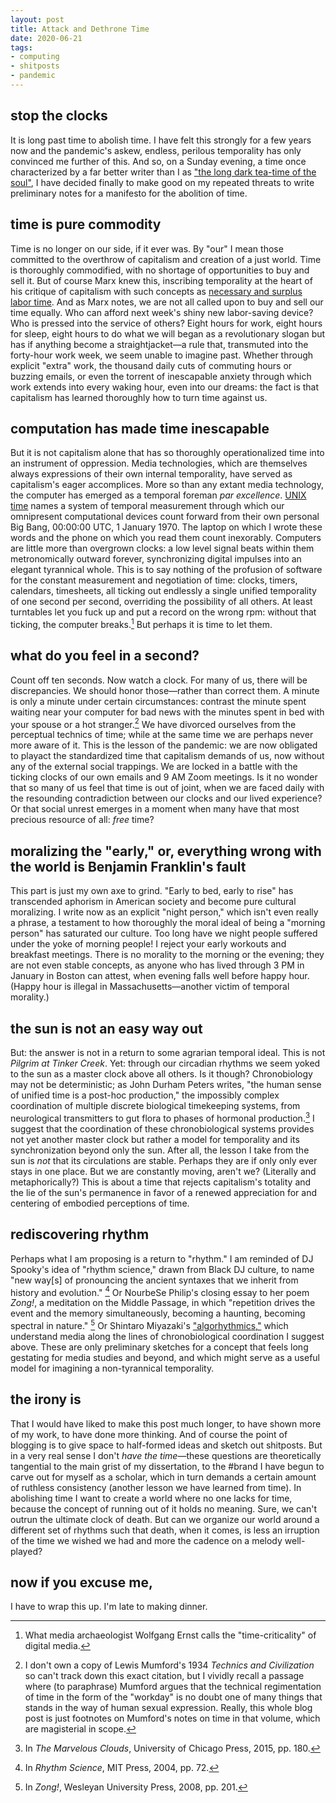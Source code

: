 ```yaml
---
layout: post
title: Attack and Dethrone Time
date: 2020-06-21
tags:
- computing
- shitposts
- pandemic
---
```


## stop the clocks

It is long past time to abolish time. I have felt this strongly for a few years now and the pandemic's askew, endless, perilous temporality has only convinced me further of this. And so, on a Sunday evening, a time once characterized by a far better writer than I as ["the long dark tea-time of the soul"](https://en.wikipedia.org/wiki/The_Long_Dark_Tea-Time_of_the_Soul), I have decided finally to make good on my repeated threats to write preliminary notes for a  manifesto for the abolition of time. 

<!--more-->

## time is pure commodity

Time is no longer on our side, if it ever was. By "our" I mean those committed to the overthrow of capitalism and creation of a just world. Time is thoroughly commodified, with no shortage of opportunities to buy and sell it. But of course Marx knew this, inscribing temporality at the heart of his critique of capitalism with such concepts as [necessary and surplus labor time](https://www.marxists.org/glossary/terms/n/e.htm). And as Marx notes, we are not all called upon to buy and sell our time equally. Who can afford next week's shiny new labor-saving device? Who is pressed into the service of others? Eight hours for work, eight hours for sleep, eight hours to do what we will began as a revolutionary slogan but has if anything become a straightjacket—a rule that, transmuted into the forty-hour work week, we seem unable to imagine past. Whether through explicit "extra" work, the thousand daily cuts of commuting hours or buzzing emails, or even the torrent of inescapable anxiety through which work extends into every waking hour, even into our dreams: the fact is that capitalism has learned thoroughly how to turn time against us. 

## computation has made time inescapable

But it is not capitalism alone that has so thoroughly operationalized time into an instrument of oppression. Media technologies, which are themselves always expressions of their own internal temporality, have served as capitalism's eager accomplices. More so than any extant media technology, the computer has emerged as a temporal foreman *par excellence*. [UNIX time](https://en.wikipedia.org/wiki/Unix_time) names a system of temporal measurement through which our omnipresent computational devices count forward from their own personal Big Bang, 00:00:00 UTC, 1 January 1970. The laptop on which I wrote these words and the phone on which you read them count inexorably. Computers are little more than overgrown clocks: a low level signal beats within them metronomically outward forever, synchronizing digital impulses into an elegant tyrannical whole. This is to say nothing of the profusion of software for the constant measurement and negotiation of time: clocks, timers, calendars, timesheets, all ticking out endlessly a single unified temporality of one second per second, overriding the possibility of all others. At least turntables let you fuck up and put a record on the wrong rpm: without that ticking, the computer breaks.[^1] But perhaps it is time to let them.

[^1]: What media archaeologist Wolfgang Ernst calls the "time-criticality" of digital media.

## what do you feel in a second?

Count off ten seconds. Now watch a clock. For many of us, there will be discrepancies. We should honor those—rather than correct them. A minute is only a minute under certain circumstances: contrast the minute spent waiting near your computer for bad news with the minutes spent in bed with your spouse or a hot stranger.[^2] We have divorced ourselves from the perceptual technics of time; while at the same time we are perhaps never more aware of it. This is the lesson of the pandemic: we are now obligated to playact the standardized time that capitalism demands of us, now without any of the external social trappings. We are locked in a battle with the ticking clocks of our own emails and 9 AM Zoom meetings. Is it no wonder that so many of us feel that time is out of joint, when we are faced daily with the resounding contradiction between our clocks and our lived experience? Or that social unrest emerges in a moment when many have that most precious resource of all: *free* time?

[^2]: I don't own a copy of Lewis Mumford's 1934 *Technics and Civilization* so can't track down this exact citation, but I vividly recall a passage where (to paraphrase) Mumford argues that the technical regimentation of time in the form of the "workday" is no doubt one of many things that stands in the way of human sexual expression. Really, this whole blog post is just footnotes on Mumford's notes on time in that volume, which are magisterial in scope.

## moralizing the "early," or, everything wrong with the world is Benjamin Franklin's fault

This part is just my own axe to grind. "Early to bed, early to rise" has transcended aphorism in American society and become pure cultural moralizing. I write now as an explicit "night person," which isn't even really a phrase, a testament to how thoroughly the moral ideal of being a "morning person" has saturated our culture. Too long have we night people suffered under the yoke of morning people! I reject your early workouts and breakfast meetings. There is no morality to the morning or the evening; they are not even stable concepts, as anyone who has lived through 3 PM in January in Boston can attest, when evening falls well before happy hour. (Happy hour is illegal in Massachusetts—another victim of temporal morality.) 

## the sun is not an easy way out

But: the answer is not in a return to some agrarian temporal ideal. This is not *Pilgrim at Tinker Creek*. Yet: through our circadian rhythms we seem yoked to the sun as a master clock above all others. Is it though? Chronobiology may not be deterministic; as John Durham Peters writes, "the human sense of unified time is a post-hoc production," the impossibly complex coordination of multiple discrete biological timekeeping systems, from neurological transmitters to gut flora to phases of hormonal production.[^3] I suggest that the coordination of these chronobiological systems provides not yet another master clock but rather a model for temporality and its synchronization beyond only the sun. After all, the lesson I take from the sun is *not* that its circulations are stable. Perhaps they are if only only ever stays in one place. But we are constantly moving, aren't we? (Literally and metaphorically?) This is about a time that rejects capitalism's totality and the lie of the sun's permanence in favor of a renewed appreciation for and centering of embodied perceptions of time. 

[^3]: In *The Marvelous Clouds*, University of Chicago Press, 2015, pp. 180.

## rediscovering rhythm

Perhaps what I am proposing is a return to "rhythm." I am reminded of DJ Spooky's idea of "rhythm science," drawn from Black DJ culture, to name "new way[s] of pronouncing the ancient syntaxes that we inherit from history and evolution." [^4] Or NourbeSe Philip's closing essay to her poem *Zong!*, a meditation on the Middle Passage, in which "repetition drives the event and the memory simultaneously, becoming a haunting, becoming spectral in nature." [^5] Or Shintaro Miyazaki's ["algorhythmics,"](http://computationalculture.net/algorhythmics-understanding-micro-temporality-in-computational-cultures/) which understand media along the lines of chronobiological coordination I suggest above. These are only preliminary sketches for a concept that feels long gestating for media studies and beyond, and which might serve as a useful model for imagining a non-tyrannical temporality. 

[^4]: In *Rhythm Science*, MIT Press, 2004, pp. 72. 

[^5]: In *Zong!*, Wesleyan University Press, 2008, pp. 201. 

## the irony is

That I would have liked to make this post much longer, to have shown more of my work, to have done more thinking. And of course the point of blogging is to give space to half-formed ideas and sketch out shitposts. But in a very real sense I don't *have the time*—these questions are theoretically tangential to the main grist of my dissertation, to the #brand I have begun to carve out for myself as a scholar, which in turn demands a certain amount of ruthless consistency (another lesson we have learned from time). In abolishing time I want to create a world where no one lacks for time, because the concept of running out of it holds no meaning. Sure, we can't outrun the ultimate clock of death. But can we organize our world around a different set of rhythms such that death, when it comes, is less an irruption of the time we wished we had and more the cadence on a melody well-played? 

## now if you excuse me,

I have to wrap this up. I'm late to making dinner. 